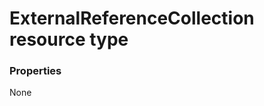 # ExternalReferenceCollection resource type



### Properties
None

<!-- uuid: 395a5155-6b29-4bab-93ec-a2c6dbc026b4
2015-10-16 16:12:41 UTC -->
<!-- {
  "type": "#page.annotation",
  "description": "ExternalReferenceCollection resource",
  "keywords": "",
  "section": "documentation",
  "tocPath": ""
}-->